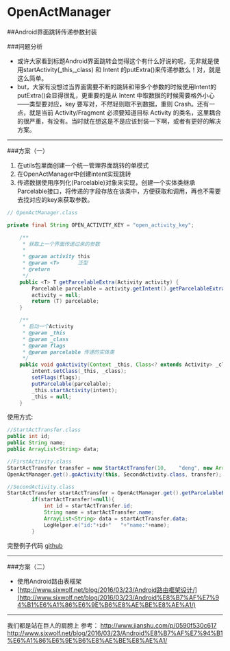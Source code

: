 # OpenActManager
##Android界面跳转传递参数封装

###问题分析

- 或许大家看到标题Android界面跳转会觉得这个有什么好说的呢，无非就是使用startActivity(_this,_class) 和 Intent 的putExtra()来传递参数么！对，就是这么简单。
- but，大家有没想过当界面需要不断的跳转和带多个参数的时候使用Intent的putExtra()会显得很乱，更重要的是从 Intent 中取数据的时候需要格外小心——类型要对应，key 要写对，不然轻则取不到数据，重则 Crash。还有一点，就是当前 Activity/Fragment 必须要知道目标 Activity 的类名，这里耦合的很严重，有没有。当时就在想这是不是应该封装一下啊，或者有更好的解决方案。

----------

###方案（一）

 1. 在utils包里面创建一个统一管理界面跳转的单模式
 2. 在OpenActManager中创建intent实现跳转
 3. 传递数据使用序列化(Parcelable)对象来实现，创建一个实体类继承Parcelable接口，将传递的字段存放在该类中，方便获取和调用，再也不需要去找对应的key来获取参数。
 
``` java
// OpenActManager.class

private final String OPEN_ACTIVITY_KEY = "open_activity_key";

	/**
     * 获取上一个界面传递过来的参数
     *
     * @param activity this
     * @param <T>      泛型
     * @return
     */
    public <T> T getParcelableExtra(Activity activity) {
        Parcelable parcelable = activity.getIntent().getParcelableExtra(OPEN_ACTIVITY_KEY);
        activity = null;
        return (T) parcelable;
    }

	/**
     * 启动一个Activity
     * @param _this 
     * @param _class
     * @param flags
     * @param parcelable 传递的实体类
     */
    public void goActivity(Context _this, Class<? extends Activity> _class, int flags, Parcelable parcelable) {
        intent.setClass(_this, _class);
        setFlags(flags);
        putParcelable(parcelable);
        _this.startActivity(intent);
        _this = null;
    }
```

使用方式:
```java
//StartActTransfer.class
public int id;
public String name;
public ArrayList<String> data;
```
```java
//FirstActivity.class
StartActTransfer transfer = new StartActTransfer(10, 	"deng", new ArrayList<String>());
OpenActManager.get().goActivity(this, SecondActivity.class, transfer);
```
```java
//SecondActivity.class
StartActTransfer startActTransfer = OpenActManager.get().getParcelableExtra(this);
        if(startActTransfer!=null){
            int id = startActTransfer.id;
            String name = startActTransfer.name;
            ArrayList<String> data = startActTransfer.data;
            LogHelper.e("id:"+id+"   "+"name:"+name);
        }
```

完整例子代码 [github](https://github.com/GHdeng/OpenActManager)


----------

###方案（二）

 - 使用Android路由表框架
 - [http://www.sixwolf.net/blog/2016/03/23/Android路由框架设计/](http://www.sixwolf.net/blog/2016/03/23/Android%E8%B7%AF%E7%94%B1%E6%A1%86%E6%9E%B6%E8%AE%BE%E8%AE%A1/)


----------


我们都是站在巨人的肩膀上
参考：
http://www.jianshu.com/p/0590f530c617
http://www.sixwolf.net/blog/2016/03/23/Android%E8%B7%AF%E7%94%B1%E6%A1%86%E6%9E%B6%E8%AE%BE%E8%AE%A1/
